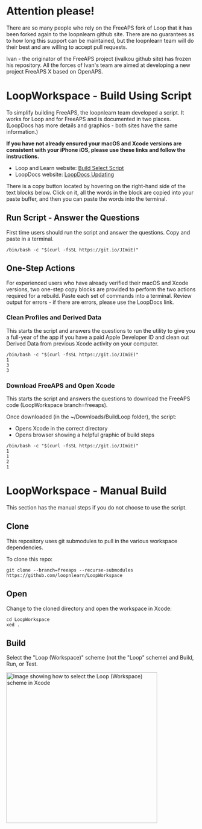 # Attention please!

There are so many people who rely on the FreeAPS fork of Loop that it has been forked again to the loopnlearn github site. There are no guarantees as to how long this support can be maintained, but the loopnlearn team will do their best and are willing to accept pull requests.

Ivan - the originator of the FreeAPS project (ivalkou github site) has frozen his repository. All the forces of Ivan's team are aimed at developing a new project FreeAPS X based on OpenAPS.

# LoopWorkspace - Build Using Script

To simplify building FreeAPS, the loopnlearn team developed a script. It works for Loop and for FreeAPS and is documented in two places. (LoopDocs has more details and graphics - both sites have the same information.)

**If you have not already ensured your macOS and Xcode versions are consistent with your iPhone iOS, please use these links and follow the instructions.**

* Loop and Learn website: [Build Select Script](https://www.loopandlearn.org/build-select/)
* LoopDocs website: [LoopDocs Updating](https://loopkit.github.io/loopdocs/build/updating)

There is a copy button located by hovering on the right-hand side of the text blocks below. Click on it, all the words in the block are copied into your paste buffer, and then you can paste the words into the terminal.

## Run Script - Answer the Questions

First time users should run the script and answer the questions. Copy and paste in a terminal.

``` title="Execute Utilities to Clean Profiles and Derived Data"
/bin/bash -c "$(curl -fsSL https://git.io/JImiE)"
```

## One-Step Actions

For experienced users who have already verified their macOS and Xcode versions, two one-step copy blocks are provided to perform the two actions required for a rebuild. Paste each set of commands into a terminal. Review output for errors - if there are errors, please use the LoopDocs link.


### Clean Profiles and Derived Data

This starts the script and answers the questions to run the utility to give you a full-year of the app if you have a paid Apple Developer ID and clean out Derived Data from previous Xcode activity on your computer.

``` title="Execute Utilities to Clean Profiles and Derived Data"
/bin/bash -c "$(curl -fsSL https://git.io/JImiE)"
1
3
3
```

### Download FreeAPS and Open Xcode

This starts the script and answers the questions to download the FreeAPS code (LoopWorkspace branch=freeaps).

Once downloaded (in the ~/Downloads/BuildLoop folder), the script:
* Opens Xcode in the correct directory
* Opens browser showing a helpful graphic of build steps

``` title="Download FreeAPS and Open Xcode"
/bin/bash -c "$(curl -fsSL https://git.io/JImiE)"
1
1
2
1
```

# LoopWorkspace - Manual Build

This section has the manual steps if you do not choose to use the script.

## Clone

This repository uses git submodules to pull in the various workspace dependencies.

To clone this repo:

```
git clone --branch=freeaps --recurse-submodules https://github.com/loopnlearn/LoopWorkspace
```


## Open

Change to the cloned directory and open the workspace in Xcode:

```
cd LoopWorkspace
xed .
```

## Build

Select the "Loop (Workspace)" scheme (not the "Loop" scheme) and Build, Run, or Test.

<a href="/docs/scheme-selection.png"><img src="/docs/scheme-selection.png?raw=true" alt="Image showing how to select the Loop (Workspace) scheme in Xcode" width="400"></a>
